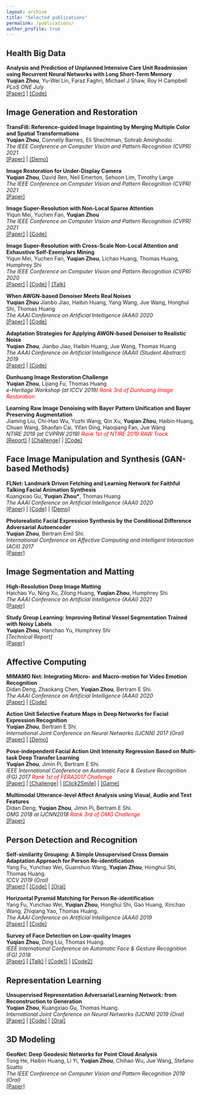 ```yaml
---
layout: archive
title: "Selected publications"
permalink: /publications/
author_profile: true
---
```


## Health Big Data

<b>Analysis and Prediction of Unplanned Intensive Care Unit Readmission using Recurrent Neural Networks with Long Short-Term Memory</b> 
<br><b>Yuqian Zhou</b>, Yu-Wei Lin, Faraz Faghri, Michael J Shaw, Roy H Campbell 
<br> <i>PLoS ONE July</i>
<br>[[Paper]](https://www.biorxiv.org/content/10.1101/385518v1) | [[Code]](https://github.com/yzhouas/MIMIC-III_ICU_Readmission_Analysis)

## Image Generation and Restoration
<b>TransFill: Reference-guided Image Inpainting by Merging Multiple Color and Spatial Transformations</b> <br>
<b>Yuqian Zhou</b>, Connelly Barnes, Eli Shechtman, Sohrab Amirghodsi
<br> <i>The IEEE Conference on Computer Vision and Pattern Recognition (CVPR) 2021</i>
<br>[[Paper]]() | [[Demo]]()

<b>Image Restoration for Under-Display Camera</b> <br>
<b>Yuqian Zhou</b>, David Ren, Neil Emerton, Sehoon Lim, Timothy Large
<br> <i>The IEEE Conference on Computer Vision and Pattern Recognition (CVPR) 2021</i>
<br>[[Paper]](https://arxiv.org/pdf/2003.04857.pdf)

<b>Image Super-Resolution with Non-Local Sparse Attention</b> <br>
Yiqun Mei, Yuchen Fan, <b>Yuqian Zhou</b>
<br> <i>The IEEE Conference on Computer Vision and Pattern Recognition (CVPR) 2021</i>
<br>[[Paper]]() | [[Code]]()

<b>Image Super-Resolution with Cross-Scale Non-Local Attention and Exhaustive Self-Exemplars Mining</b> <br>
Yiqun Mei, Yuchen Fan, <b>Yuqian Zhou</b>, Lichao Huang, Thomas Huang, Humphrey Shi
<br> <i>The IEEE Conference on Computer Vision and Pattern Recognition (CVPR) 2020</i>
<br>[[Paper]](https://openaccess.thecvf.com/content_CVPR_2020/html/Mei_Image_Super-Resolution_With_Cross-Scale_Non-Local_Attention_and_Exhaustive_Self-Exemplars_Mining_CVPR_2020_paper.html) | [[Code]](https://github.com/SHI-Labs/Cross-Scale-Non-Local-Attention) | [[Talk]](https://www.youtube.com/watch?v=1eJ2aOEKv58)

<b>When AWGN-based Denoiser Meets Real Noises</b> <br>
<b>Yuqian Zhou</b> Jianbo Jiao, Haibin Huang, Yang Wang, Jue Wang, Honghui Shi, Thomas Huang 
<br> <i>The AAAI Conference on Artificial Intelligence (AAAI) 2020</i>
<br>[[Paper]](https://arxiv.org/pdf/1904.03485.pdf) | [[Code]](https://github.com/yzhouas/PD-Denoising-pytorch)<br>

<b>Adaptation Strategies for Applying AWGN-based Denoiser to Realistic Noise</b> <br>
<b>Yuqian Zhou</b>, Jianbo Jiao, Haibin Huang, Jue Wang, Thomas Huang 
<br> <i>The AAAI Conference on Artificial Intelligence (AAAI) (Student Abstract) 2019</i>
<br>[[Paper]](https://www.aaai.org/Papers/AAAI/2019/SA-ZhouY.332.pdf) | [[Code]](https://github.com/yzhouas/PD-Denoising-pytorch)<br>

<b>Dunhuang Image Restoration Challenge</b> <br>
<b>Yuqian Zhou</b>, Lijiang Fu, Thomas Huang
<br> <i>e-Heritage Workshop (at ICCV 2019) <span style="color:red">Rank 3rd of Dunhuang Image Restoration</span> </i>

<b>Learning Raw Image Denoising with Bayer Pattern Unification and Bayer Preserving Augmentation</b> <br>
Jiaming Liu, Chi-Hao Wu, Yuzhi Wang, Qin Xu, <b>Yuqian Zhou</b>, Haibin Huang, Chuan Wang, Shaofan Cai, Yifan Ding, Haoqiang Fan, Jue Wang
<br> <i>NTIRE 2019 (at CVPRW 2019) <span style="color:red">Rank 1st of NTIRE 2019 RAW Track</span> </i>
<br>[[Report]](https://arxiv.org/abs/1904.12945) | [[Challenge]]() |  [[Code]](https://drive.google.com/open?id=1Xcs610rOpdQ3qc_bM5Dlb4s6lg83Q_N5)

## Face Image Manipulation and Synthesis (GAN-based Methods)
<b>FLNet: Landmark Driven Fetching and Learning Network for Faithful Talking Facial Animation Synthesis</b><br>
Kuangxiao Gu, <b>Yuqian Zhou*</b>, Thomas Huang
<br> <i>The AAAI Conference on Artificial Intelligence (AAAI) 2020</i>
<br>[[Paper]](https://arxiv.org/abs/1911.09224) | [[Code]](https://github.com/kgu3/FLNet_AAAI2020) | [[Demo]](https://www.youtube.com/watch?v=bpBOPnItQTo)

<b>Photorealistic Facial Expression Synthesis by the Conditional Difference Adversarial Autoencoder</b><br>
<b>Yuqian Zhou</b>, Bertram Emil Shi.
<br> <i>International Conference on Affective Computing and Intelligent Interaction (ACII) 2017</i>
<br>[[Paper]](https://arxiv.org/abs/1708.09126)

## Image Segmentation and Matting
<b>High-Resolution Deep Image Matting</b><br>
Haichao Yu, Ning Xu, Zilong Huang, <b>Yuqian Zhou</b>, Humphrey Shi
<br> <i>The AAAI Conference on Artificial Intelligence (AAAI) 2021</i>
<br>[[Paper]](https://arxiv.org/abs/1708.09126)

<b>Study Group Learning: Improving Retinal Vessel Segmentation Trained with Noisy Labels</b><br>
<b>Yuqian Zhou</b>, Hanchao Yu, Humphrey Shi
<br> <i>[Technical Report]</i>
<br>[[Paper]]()

## Affective Computing
<b>MIMAMO Net: Integrating Micro- and Macro-motion for Video Emotion Recognition</b> <br>
Didan Deng, Zhaokang Chen, <b>Yuqian Zhou</b>, Bertram E Shi. 
<br> <i>The AAAI Conference on Artificial Intelligence (AAAI) 2020</i>
<br>[[Paper]](https://arxiv.org/abs/1911.09784) | [[Code]](https://github.com/wtomin/MIMAMO-Net)

<b>Action Unit Selective Feature Maps in Deep Networks for Facial Expression Recognition</b> <br>
<b>Yuqian Zhou</b>, Bertram E Shi. 
<br> <i>International Joint Conference on Neural Networks (IJCNN) 2017 (Oral)</i>
<br>[[Paper]](https://ieeexplore.ieee.org/abstract/document/7966100) | [[Demo]](https://www.youtube.com/watch?v=sf9exK3aFWQ)

<b>Pose-independent Facial Action Unit Intensity Regression Based on Multi-task Deep Transfer Learning</b> <br>
<b>Yuqian Zhou</b>, Jimin Pi, Bertram E Shi. 
<br> <i>IEEE International Conference on Automatic Face & Gesture Recognition (FG) 2017 <span style="color:red">Rank 1st of FERA2017 Challenge</span></i>
<br>[[Paper]](https://ieeexplore.ieee.org/abstract/document/7961835) | [[Challenge]](http://sspnet.eu/fera2017/) | [[Click2Smile]](https://www.youtube.com/watch?v=pygM4xODYVU) | [[Game]](https://www.youtube.com/watch?v=if4hdFyR94I&feature=youtu.be)

<b>Multimodal Utterance-level Affect Analysis using Visual, Audio and Text Features</b> <br>
Didan Deng, <b>Yuqian Zhou</b>, Jimin Pi, Bertram E Shi. 
<br> <i>OMG 2018 at IJCNN2018 <span style="color:red">Rank 3rd of OMG Challenge</span></i>
<br>[[Paper]](https://arxiv.org/abs/1805.00625)

## Person Detection and Recognition
<b>Self-similarity Grouping: A Simple Unsupervised Cross Domain Adaptation Approach for Person Re-identification</b> <br>
Yang Fu, Yunchao Wei, Guanshuo Wang, <b>Yuqian Zhou</b>, Honghui Shi, Thomas Huang. 
<br> <i>ICCV 2019 (Oral)</i>
<br>[[Paper]](https://arxiv.org/abs/1811.10144) | [[Code]](https://github.com/OasisYang/SSG) | [[Oral]](https://conftube.com/video/xzygVl7ZncQ?tocitem=132)

<b>Horizontal Pyramid Matching for Person Re-identification</b> <br>
Yang Fu, Yunchao Wei, <b>Yuqian Zhou</b>, Honghui Shi, Gao Huang, Xinchao Wang, Zhiqiang Yao, Thomas Huang. 
<br> <i>The AAAI Conference on Artificial Intelligence (AAAI) 2019</i>
<br>[[Paper]](https://arxiv.org/abs/1804.05275) | [[Code]](https://github.com/OasisYang/HPM)

<b>Survey of Face Detection on Low-quality Images</b> <br>
<b>Yuqian Zhou</b>, Ding Liu, Thomas Huang. 
<br> <i>IEEE International Conference on Automatic Face & Gesture Recognition (FG) 2018</i>
<br>[[Paper]](https://arxiv.org/abs/1804.07362) | [[Talk]](https://www.youtube.com/watch?v=B9L4tZlPvdk&feature=youtu.be) | [[Code1]](https://github.com/rbgirshick/py-faster-rcnn) | [[Code2]](https://github.com/sfzhang15/SFD)

## Representation Learning

<b>Unsupervised Representation Adversarial Learning Network: from Reconstruction to Generation</b> <br>
<b>Yuqian Zhou</b>, Kuangxiao Gu, Thomas Huang. 
<br> <i>International Joint Conference on Neural Networks (IJCNN) 2019 (Oral)</i>
<br>[[Paper]](https://arxiv.org/abs/1804.07353) | [[Code]](https://github.com/yzhouas/RepGAN-tensorflow) | [[Oral]](https://www.youtube.com/watch?v=cCpkMFnNRNs&feature=youtu.be)

## 3D Modeling
<b>GeoNet: Deep Geodesic Networks for Point Cloud Analysis</b> <br>
Tong He,  Haibin Huang,  Li Yi,  <b>Yuqian Zhou</b>,  Chihao Wu,  Jue Wang,  Stefano Soatto 
<br> <i>The IEEE Conference on Computer Vision and Pattern Recognition 2019 (Oral)</i>
<br>[[Paper]](https://arxiv.org/abs/1901.00680)







